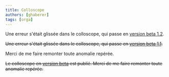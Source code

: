 ```yaml
---
title: Colloscope
authors: [ghaberer]
tags: [orga]
---
```

Une erreur s'était glissée dans le colloscope, qui passe en [version beta 1.2](https://docs.google.com/spreadsheets/d/e/2PACX-1vT8gyOfI5XbKXQOeh5ksQy02q8Tx4WoitM5jXXrABhH-chz_ptecW88_f1MUTrZjGI9wIE60NRdt2Gj/pubhtml?gid=1331545935&single=true).

~~Une erreur s'était glissée dans le colloscope, qui passe en [version beta 1.1](https://docs.google.com/spreadsheets/d/e/2PACX-1vT8gyOfI5XbKXQOeh5ksQy02q8Tx4WoitM5jXXrABhH-chz_ptecW88_f1MUTrZjGI9wIE60NRdt2Gj/pubhtml?gid=1331545935&single=true).~~

Merci de me faire remonter toute anomalie repérée.

~~Le colloscope en [version beta](https://docs.google.com/spreadsheets/d/e/2PACX-1vT8gyOfI5XbKXQOeh5ksQy02q8Tx4WoitM5jXXrABhH-chz_ptecW88_f1MUTrZjGI9wIE60NRdt2Gj/pubhtml?gid=1331545935&single=true) est publié. Merci de me faire remonter toute anomalie repérée.~~

